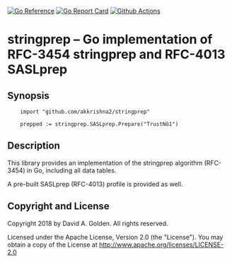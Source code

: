 [![Go Reference](https://pkg.go.dev/badge/github.com/akkrishna2/stringprep.svg)](https://pkg.go.dev/github.com/akkrishna2/stringprep)
[![Go Report Card](https://goreportcard.com/badge/github.com/akkrishna2/stringprep)](https://goreportcard.com/report/github.com/akkrishna2/stringprep)
[![Github Actions](https://github.com/akkrishna2/stringprep/actions/workflows/test.yml/badge.svg)](https://github.com/akkrishna2/stringprep/actions/workflows/test.yml)

# stringprep – Go implementation of RFC-3454 stringprep and RFC-4013 SASLprep

## Synopsis

```
    import "github.com/akkrishna2/stringprep"

    prepped := stringprep.SASLprep.Prepare("TrustNô1")

```

## Description

This library provides an implementation of the stringprep algorithm
(RFC-3454) in Go, including all data tables.

A pre-built SASLprep (RFC-4013) profile is provided as well.

## Copyright and License

Copyright 2018 by David A. Golden. All rights reserved.

Licensed under the Apache License, Version 2.0 (the "License"). You may
obtain a copy of the License at http://www.apache.org/licenses/LICENSE-2.0
